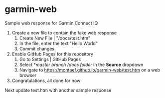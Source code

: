 # garmin-web
Sample web response for Garmin Connect IQ

1. Create a new file to contain the fake web response
    1. Create New File | "/docs/test.htm"
    1. In the file, enter the text "Hello World"
    1. Commit changes
1. Enable GitHub Pages for this repository
    1. Go to Settings | GitHub Pages
    1. Select **master branch /docs folder* in the **Source** dropdown
    1. Navigate to https://montaef.github.io/garmin-web/test.htm on a web browser
1. Congratulations, all done for now

Next update test.htm with another sample response
